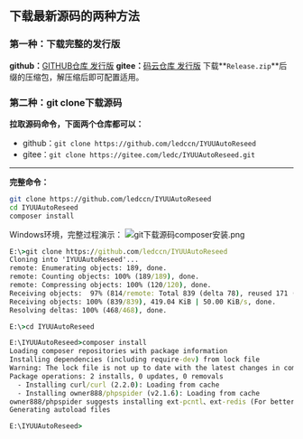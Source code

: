 ## 下载最新源码的两种方法
### 第一种：下载完整的发行版
**github：**[GITHUB仓库 发行版][1]
**gitee：**[码云仓库 发行版][2]
下载**`Release.zip`**后缀的压缩包，解压缩后即可配置适用。

### 第二种：git clone下载源码
**拉取源码命令，下面两个仓库都可以：**
 - github：`git clone https://github.com/ledccn/IYUUAutoReseed`
 - gitee：`git clone https://gitee.com/ledc/IYUUAutoReseed.git`

----------


**完整命令：**
```bash
git clone https://github.com/ledccn/IYUUAutoReseed
cd IYUUAutoReseed
composer install
```
Windows环境，完整过程演示：
![git下载源码composer安装.png][3]
```cmd
E:\>git clone https://github.com/ledccn/IYUUAutoReseed
Cloning into 'IYUUAutoReseed'...
remote: Enumerating objects: 189, done.
remote: Counting objects: 100% (189/189), done.
remote: Compressing objects: 100% (120/120), done.
Receiving objects:  97% (814/remote: Total 839 (delta 78), reused 171 (delta 64), pack-reused 650839), 380.00 KiB | 45.0R
Receiving objects: 100% (839/839), 419.04 KiB | 50.00 KiB/s, done.
Resolving deltas: 100% (468/468), done.

E:\>cd IYUUAutoReseed

E:\IYUUAutoReseed>composer install
Loading composer repositories with package information
Installing dependencies (including require-dev) from lock file
Warning: The lock file is not up to date with the latest changes in composer.json. You may be getting outdated dependencies. Run update to update them.
Package operations: 2 installs, 0 updates, 0 removals
  - Installing curl/curl (2.2.0): Loading from cache
  - Installing owner888/phpspider (v2.1.6): Loading from cache
owner888/phpspider suggests installing ext-pcntl、ext-redis (For better performance. )
Generating autoload files

E:\IYUUAutoReseed>
```


[1]: https://github.com/ledccn/IYUUAutoReseed/releases
[2]: https://gitee.com/ledc/IYUUAutoReseed/releases
[3]: https://www.iyuu.cn/usr/uploads/2020/01/314358689.png